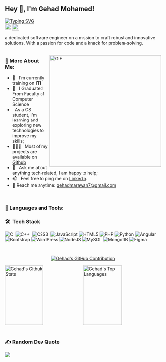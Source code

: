 ## Hey 👋, I'm Gehad Mohamed!
[![Typing SVG](https://readme-typing-svg.demolab.com?font=Fira+Code&weight=100&size=22&duration=5002&pause=1000&color=A91C8A&background=7962BD00&random=false&width=435&lines=I+am+a+Software+Engineer++)](https://git.io/typing-svg)
<br>
<a href='https://www.linkedin.com/in/gehad-marawan/'><img align='left' alt="LinkedIn" src="https://upload.wikimedia.org/wikipedia/commons/thumb/c/ca/LinkedIn_logo_initials.png/768px-LinkedIn_logo_initials.png" height='20px'/></a>
<a href='https://leetcode.com/gehadmarawan/'><img alt="LeetCode" src="https://upload.wikimedia.org/wikipedia/commons/1/19/LeetCode_logo_black.png" height='22px'/></a>




a dedicated software engineer on a mission to craft robust and innovative solutions. With a passion for code and a knack for problem-solving.<br/>
<br/>

<img align="right" alt="GIF" src="https://raw.githubusercontent.com/Gehad468/main/techstack.gif" width="360px"/>
  
### 🧐 More About Me:

- 🔭 &nbsp; I’m currently training on **ITI**
- 🤝 &nbsp; I Graduated From Faculty of Computer Science
-  &nbsp; As a CS student, I'm learning and exploring new technologies to improve my skills; 
- 👨🏻‍💻 &nbsp; Most of my projects are available on [Github](https://github.com/Gehad468)
- 💬 &nbsp; Ask me about anything tech-related, I am happy to help;
- 📫 &nbsp; Feel free to ping me on [LinkedIn](https://www.linkedin.com/in/gehad-marawan/).
- 📧 Reach me anytime: gehadmarawan7@gmail.com
<br>

### 🔨 Languages and Tools:
### 🛠 &nbsp;Tech Stack


![C](https://img.shields.io/badge/c-%2300599C.svg?style=for-the-badge&logo=c&logoColor=white)&nbsp;
![C++](https://img.shields.io/badge/c++-%2300599C.svg?style=for-the-badge&logo=c%2B%2B&logoColor=white)&nbsp;
![CSS3](https://img.shields.io/badge/css3-%231572B6.svg?style=for-the-badge&logo=css3&logoColor=white)&nbsp; ![JavaScript](https://img.shields.io/badge/javascript-%23323330.svg?style=for-the-badge&logo=javascript&logoColor=%23F7DF1E) ![HTML5](https://img.shields.io/badge/html5-%23E34F26.svg?style=for-the-badge&logo=html5&logoColor=white) ![PHP](https://img.shields.io/badge/php-%23777BB4.svg?style=for-the-badge&logo=php&logoColor=white) ![Python](https://img.shields.io/badge/python-3670A0?style=for-the-badge&logo=python&logoColor=ffdd54) ![Angular](https://img.shields.io/badge/angular-%23DD0031.svg?style=for-the-badge&logo=angular&logoColor=white) ![Bootstrap](https://img.shields.io/badge/bootstrap-%238511FA.svg?style=for-the-badge&logo=bootstrap&logoColor=white) ![WordPress](https://img.shields.io/badge/WordPress-%23117AC9.svg?style=for-the-badge&logo=WordPress&logoColor=white) ![NodeJS](https://img.shields.io/badge/node.js-6DA55F?style=for-the-badge&logo=node.js&logoColor=white) ![MySQL](https://img.shields.io/badge/mysql-%2300000f.svg?style=for-the-badge&logo=mysql&logoColor=white) ![MongoDB](https://img.shields.io/badge/MongoDB-%234ea94b.svg?style=for-the-badge&logo=mongodb&logoColor=white) ![Figma](https://img.shields.io/badge/figma-%23F24E1E.svg?style=for-the-badge&logo=figma&logoColor=white)


<br>

<p align="center">
  <a href="https://github.com/Gehad468">
    <img src="https://github-profile-summary-cards.vercel.app/api/cards/profile-details?username=Gehad468&theme=radical" alt="Gehad's GitHub Contribution"/>
  </a>
</p>

<a> 
   <a href="https://github.com/Gehad468"> <img alt="Gehad's Github Stats" src="https://denvercoder1-github-readme-stats.vercel.app/api?username=Gehad468&show_icons=true&count_private=true&theme=react&border_color=7F3FBF&bg_color=0D1117&title_color=F85D7F&icon_color=F8D866" height="192px" width="49.5%"/></a>
  <a href="https://github.com/Gehad468">
    <img alt="Gehad's Top Languages" src="https://denvercoder1-github-readme-stats.vercel.app/api/top-langs/?username=Gehad468&langs_count=8&layout=compact&theme=react&border_color=7F3FBF&bg_color=0D1117&title_color=F85D7F&icon_color=F8D866" height="192px" width="49.5%"/> 
  </a>
  <br/>

</a>

<br>

### ✍️ Random Dev Quote
![](https://quotes-github-readme.vercel.app/api?type=horizontal&theme=tokyonight)

